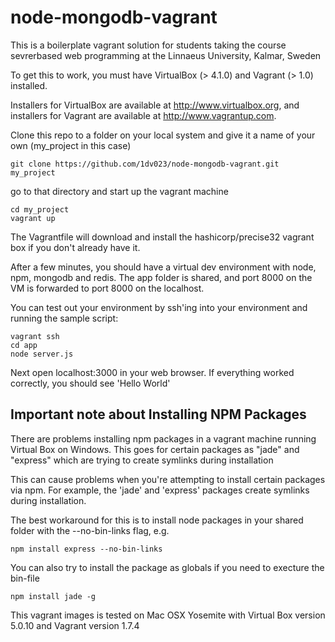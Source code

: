 # node-mongodb-vagrant
This is a boilerplate vagrant solution for students taking the course sevrerbased web programming at the Linnaeus University, Kalmar, Sweden

To get this to work, you must have VirtualBox (> 4.1.0) and Vagrant (> 1.0) installed. 


Installers for VirtualBox are available at http://www.virtualbox.org, and installers for
Vagrant are available at http://www.vagrantup.com.

Clone this repo to a folder on your local system and give it a name of your own (my_project in this case)

    git clone https://github.com/1dv023/node-mongodb-vagrant.git my_project

go to that directory and start up the vagrant machine

    cd my_project
    vagrant up

The Vagrantfile will download and install the hashicorp/precise32 vagrant box if you don't
already have it.

After a few minutes, you should have a virtual dev environment with node, npm, mongodb and redis.
The app folder is shared, and port 8000 on the VM is forwarded to port 8000 on the localhost. 

You can test out your environment by ssh'ing into your environment and running the sample script:

    vagrant ssh
    cd app
    node server.js

Next open localhost:3000 in your web browser. If everything worked correctly, you should see
'Hello World'

## Important note about Installing NPM Packages

There are problems installing npm packages in a vagrant machine running Virtual Box on Windows. This goes for certain packages as "jade" and "express" which are trying to create symlinks during installation

This can cause problems when you're attempting to install certain packages via npm. For
example, the 'jade' and 'express' packages create symlinks during installation.

The best workaround for this is to install node packages in your shared folder with the 
--no-bin-links flag, e.g.

    npm install express --no-bin-links

You can also try to install the package as globals if you need to execture the bin-file

    npm install jade -g

This vagrant images is tested on Mac OSX Yosemite with Virtual Box version 5.0.10 and Vagrant version 1.7.4




